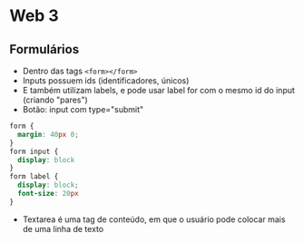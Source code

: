 # Web 3

## Formulários

- Dentro das tags ```<form></form>```
- Inputs possuem ids (identificadores, únicos)
 - E também utilizam labels, e pode usar label for com o mesmo id do input (criando "pares")
- Botão: input com type="submit"
```CSS
form {
  margin: 40px 0;
}
form input {
  display: block
}
form label {
  display: block;
  font-size: 20px
}
```
- Textarea é uma tag de conteúdo, em que o usuário pode colocar mais de uma linha de texto
